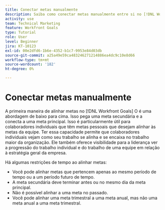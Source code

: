 ```yaml
---
title: Conectar metas manualmente
description: Saiba como conectar metas manualmente entre si no [!DNL Workfront Goals].
activity: use
team: Technical Marketing
feature: Workfront Goals
type: Tutorial
role: User
level: Beginner
jira: KT-10123
exl-id: 00e2dfd6-1b6e-4352-b1c7-9953e84d03db
source-git-commit: a25a49e59ca483246271214886ea4dc9c10e8d66
workflow-type: tm+mt
source-wordcount: '182'
ht-degree: 0%

---
```


# Conectar metas manualmente

A primeira maneira de alinhar metas no [!DNL Workfront Goals] O é uma abordagem de baixo para cima. Isso pega uma meta secundária e a conecta a uma meta principal. Isso é particularmente útil para colaboradores individuais que têm metas pessoais que desejam alinhar às metas da equipe. Ter essa capacidade permite que colaboradores individuais vejam como seu trabalho se alinha e se encaixa no trabalho maior da organização. Ele também oferece visibilidade para a liderança ver a progressão do trabalho individual e do trabalho de uma equipe em relação à estratégia geral da empresa.

Há algumas restrições de tempo ao alinhar metas:

* Você pode alinhar metas que pertencem apenas ao mesmo período de tempo ou a um período futuro de tempo.
* A meta secundária deve terminar antes ou no mesmo dia da meta principal.
* Não é possível alinhar a uma meta no passado.
* Você pode alinhar uma meta trimestral a uma meta anual, mas não uma meta anual a uma meta trimestral.
